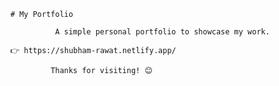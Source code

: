 

        # My Portfolio 
 
                  A simple personal portfolio to showcase my work. 

        👉 https://shubham-rawat.netlify.app/

                 Thanks for visiting! 😊
